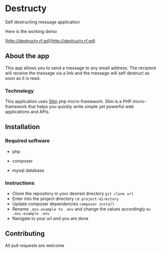 # Destructy

Self destructing message application

Here is the working demo

[http://destructy.rf.gd](http://destructy.rf.gd)

## About the app

This app allows you to send a message to any email address. 
The recipient will receive the message via a link and the 
message will self destruct as soon as it is read.

### Technology

This application uses [Slim](https://github.com/slimphp/Slim) php micro-framework. Slim is a PHP micro-framework that helps you quickly write simple yet powerful web applications and APIs.

## Installation

### Required software

- php

- composer

- mysql database

### Instructions

- Clone the repository in your desired directory
  `git clone url`
- Enter into the project directory
  `cd project-directory`
- Update composer dependencies
  `composer install`
- Rename `.env.example to .env` and change the values accordingly
  `mv .env.example .env`
- Navigate to your url and you are done

## Contributing

All pull requests are welcome

